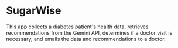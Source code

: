 # SugarWise
This app collects a diabetes patient's health data, retrieves recommendations from the Gemini API, determines if a doctor visit is necessary, and emails the data and recommendations to a doctor.
